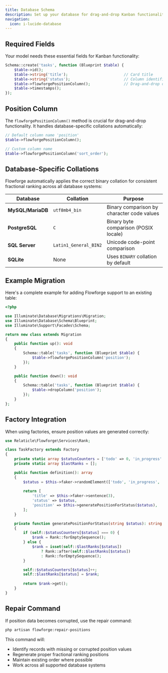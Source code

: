 ```yaml
---
title: Database Schema
description: Set up your database for drag-and-drop Kanban functionality.
navigation:
  icon: i-lucide-database
---
```


## Required Fields

Your model needs these essential fields for Kanban functionality:

```php
Schema::create('tasks', function (Blueprint $table) {
    $table->id();
    $table->string('title');                         // Card title
    $table->string('status');                        // Column identifier
    $table->flowforgePositionColumn();               // Drag-and-drop ordering
    $table->timestamps();
});
```

## Position Column

The `flowforgePositionColumn()` method is crucial for drag-and-drop functionality. It handles database-specific collations automatically:

```php
// Default column name 'position'
$table->flowforgePositionColumn();

// Custom column name
$table->flowforgePositionColumn('sort_order');
```

## Database-Specific Collations

Flowforge automatically applies the correct binary collation for consistent fractional ranking across all database systems:

| Database | Collation | Purpose |
|----------|-----------|---------|
| **MySQL/MariaDB** | `utf8mb4_bin` | Binary comparison by character code values |
| **PostgreSQL** | `C` | Binary byte comparison (POSIX locale) |
| **SQL Server** | `Latin1_General_BIN2` | Unicode code-point comparison |
| **SQLite** | None | Uses `BINARY` collation by default |

## Example Migration

Here's a complete example for adding Flowforge support to an existing table:

```php
<?php

use Illuminate\Database\Migrations\Migration;
use Illuminate\Database\Schema\Blueprint;
use Illuminate\Support\Facades\Schema;

return new class extends Migration
{
    public function up(): void
    {
        Schema::table('tasks', function (Blueprint $table) {
            $table->flowforgePositionColumn('position');
        });
    }

    public function down(): void
    {
        Schema::table('tasks', function (Blueprint $table) {
            $table->dropColumn('position');
        });
    }
};
```

## Factory Integration

When using factories, ensure position values are generated correctly:

```php
use Relaticle\Flowforge\Services\Rank;

class TaskFactory extends Factory
{
    private static array $statusCounters = ['todo' => 0, 'in_progress' => 0, 'done' => 0];
    private static array $lastRanks = [];

    public function definition(): array
    {
        $status = $this->faker->randomElement(['todo', 'in_progress', 'done']);
        
        return [
            'title' => $this->faker->sentence(3),
            'status' => $status,
            'position' => $this->generatePositionForStatus($status),
        ];
    }

    private function generatePositionForStatus(string $status): string
    {
        if (self::$statusCounters[$status] === 0) {
            $rank = Rank::forEmptySequence();
        } else {
            $rank = isset(self::$lastRanks[$status]) 
                ? Rank::after(self::$lastRanks[$status])
                : Rank::forEmptySequence();
        }

        self::$statusCounters[$status]++;
        self::$lastRanks[$status] = $rank;
        
        return $rank->get();
    }
}
```

## Repair Command

If position data becomes corrupted, use the repair command:

```bash
php artisan flowforge:repair-positions
```

This command will:
- Identify records with missing or corrupted position values
- Regenerate proper fractional ranking positions
- Maintain existing order where possible
- Work across all supported database systems